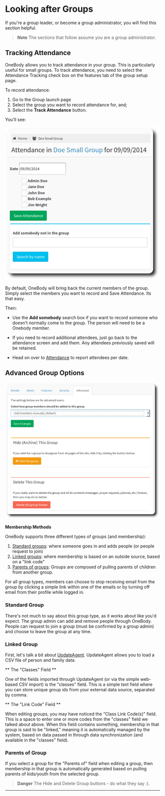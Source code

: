 # Looking after Groups

If you're a group leader, or become a group administrator, you will find this section helpful.

> **Note** The sections that follow assume you are a group administrator.

## Tracking Attendance
OneBody allows you to track attendance in your group. This is particularly useful for small groups. To track attendance, you need to select the Attendance Tracking check box on the features tab of the group setup page.

To record attendance:
1. Go to the Group launch page
2. Select the group you want to record attendance for, and;
3. Select the **Track Attendance** button.

You'll see:

 ![Attendance Tracking](../img/groups/looking-after-groups-1.png)


By default, OneBody will bring back the current members of the group. Simply select the members you want to record and Save Attendance. Its that easy.

Then:

* Use the **Add somebody** search box if you want to record someone who doesn't normally come to the group. The person will need to be a Onebody member.

* If you need to record additional attendees, just go back to the attendance screen and add them. Any attendees previously saved will be retained.

* Head on over to [Attendance](../administration/attendance.html) to report attendees per date.


## Advanced Group Options

 ![Advanced Group Options](../img/groups/looking-after-groups-2.png)

**Membership Methods**

OneBody supports three different types of groups (and membership):

1. [Standard groups](#standard-group):  where someone goes in and adds people (or people request to join)
2. [Linked groups](#linked-group): where membership is based on an outside source, based on a "link code"
3. [Parents of groups](#parents-of-groups): Groups are composed of  pulling parents of children from another group.

For all group types, members can choose to stop receiving email from the group by clicking a simple link within one of the emails or by turning off email from their profile while logged in.

### Standard Group

There's not much to say about this group type, as it works about like you'd expect. The group admin can add and remove people through OneBody. People can request to join a group (must be confirmed by a group admin) and choose to leave the group at any time.

### Linked Group

First, let's talk a bit about [UpdateAgent](https://github.com/churchio/onebody-updateagent). UpdateAgent allows you to load a CSV file of person and family data.

** The "Classes" Field **

One of the fields imported through UpdateAgent (or via the simple web-based CSV import) is the "classes" field. This is a simple text field where you can store unique group ids from your external data source, separated by comma.

** The "Link Code" Field **

When editing groups, you may have noticed the "Class Link Code(s)" field. This is a space to enter one or more codes from the "classes" field we talked about above. When this field contains something, membership in that group is said to be "linked," meaning it is automatically managed by the system, based on data passed in through data synchronization (and available in the "classes" field).

### Parents of Group

If you select a group for the "Parents of" field when editing a group, then membership in that group is automatically generated based on pulling parents of kids/youth from the selected group.

 > **Danger** The Hide and Delete Group buttons - do what they say :).

---
